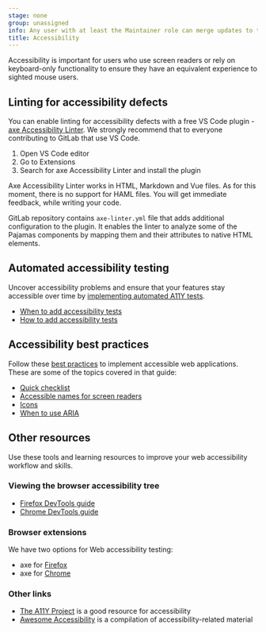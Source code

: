```yaml
---
stage: none
group: unassigned
info: Any user with at least the Maintainer role can merge updates to this content. For details, see https://docs.gitlab.com/ee/development/development_processes.html#development-guidelines-review.
title: Accessibility
---
```


Accessibility is important for users who use screen readers or rely on keyboard-only functionality
to ensure they have an equivalent experience to sighted mouse users.

## Linting for accessibility defects

You can enable linting for accessibility defects with a free VS Code plugin - [axe Accessibility Linter](https://marketplace.visualstudio.com/items?itemName=deque-systems.vscode-axe-linter).
We strongly recommend that to everyone contributing to GitLab that use VS Code.

1. Open VS Code editor
1. Go to Extensions
1. Search for axe Accessibility Linter and install the plugin

Axe Accessibility Linter works in HTML, Markdown and Vue files. As for this moment, there is no support for HAML files. You will get immediate feedback, while writing your code.

GitLab repository contains `axe-linter.yml` file that adds additional configuration to the plugin.
It enables the linter to analyze some of the Pajamas components by mapping them and their attributes to native HTML elements.

## Automated accessibility testing

Uncover accessibility problems and ensure that your features stay accessible over time by
[implementing automated A11Y tests](automated_testing.md).

- [When to add accessibility tests](automated_testing.md#when-to-add-accessibility-tests)
- [How to add accessibility tests](automated_testing.md#how-to-add-accessibility-tests)

## Accessibility best practices

Follow these [best practices](best_practices.md) to implement accessible web applications. These are
some of the topics covered in that guide:

- [Quick checklist](best_practices.md#quick-checklist)
- [Accessible names for screen readers](best_practices.md#provide-accessible-names-for-screen-readers)
- [Icons](best_practices.md#icons)
- [When to use ARIA](best_practices.md#when-to-use-aria)

## Other resources

Use these tools and learning resources to improve your web accessibility workflow and skills.

### Viewing the browser accessibility tree

- [Firefox DevTools guide](https://firefox-source-docs.mozilla.org/devtools-user/accessibility_inspector/index.html#accessing-the-accessibility-inspector)
- [Chrome DevTools guide](https://developer.chrome.com/docs/devtools/accessibility/reference/#pane)

### Browser extensions

We have two options for Web accessibility testing:

- axe for [Firefox](https://www.deque.com/axe/devtools/firefox-browser-extension/)
- axe for [Chrome](https://www.deque.com/axe/devtools/chrome-browser-extension/)

### Other links

- [The A11Y Project](https://www.a11yproject.com/) is a good resource for accessibility
- [Awesome Accessibility](https://github.com/brunopulis/awesome-a11y)
  is a compilation of accessibility-related material
